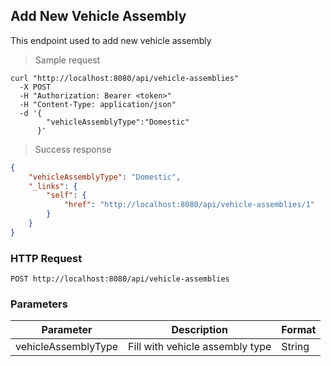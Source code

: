 ## Add New Vehicle Assembly

This endpoint used to add new vehicle assembly

> Sample request

```shell
curl "http://localhost:8080/api/vehicle-assemblies"
  -X POST
  -H "Authorization: Bearer <token>"
  -H "Content-Type: application/json"
  -d '{
        "vehicleAssemblyType":"Domestic"
      }'
```

> Success response

```json
{
    "vehicleAssemblyType": "Domestic",
    "_links": {
        "self": {
            "href": "http://localhost:8080/api/vehicle-assemblies/1"
        }
    }
}
```

### HTTP Request

`POST http://localhost:8080/api/vehicle-assemblies`

### Parameters

Parameter | Description | Format 
--------- | ----------- | ------ 
vehicleAssemblyType | Fill with vehicle assembly type | String 